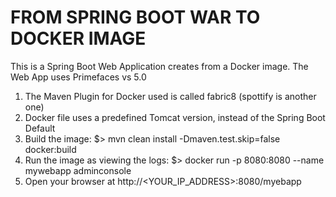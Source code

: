 # FROM SPRING BOOT WAR TO DOCKER IMAGE


This is a Spring Boot Web Application creates from a Docker image. The Web App uses  Primefaces vs 5.0
1. The Maven Plugin for Docker used is called  fabric8  (spottify is another one)
2. Docker file uses a predefined Tomcat version, instead of the Spring Boot Default	
3. Build the image:  $>  mvn clean install -Dmaven.test.skip=false  docker:build
4. Run the image as viewing the logs:  $>  docker run -p 8080:8080 --name mywebapp adminconsole
5. Open your browser at http://<YOUR_IP_ADDRESS>:8080/myebapp

